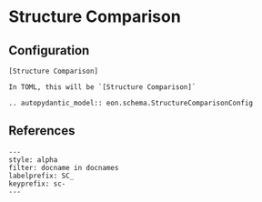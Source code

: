 # Structure Comparison

## Configuration

```{code-block} ini
[Structure Comparison]
```

```{versionchanged} 2.1_TBA
In TOML, this will be `[Structure Comparison]`
```


```{eval-rst}
.. autopydantic_model:: eon.schema.StructureComparisonConfig
```

## References

```{bibliography}
---
style: alpha
filter: docname in docnames
labelprefix: SC_
keyprefix: sc-
---
```

